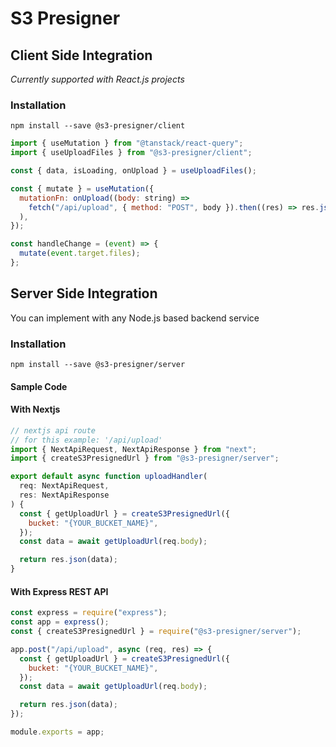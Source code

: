 # S3 Presigner

## Client Side Integration

_Currently supported with React.js projects_

### Installation

`npm install --save @s3-presigner/client`

```jsx
import { useMutation } from "@tanstack/react-query";
import { useUploadFiles } from "@s3-presigner/client";

const { data, isLoading, onUpload } = useUploadFiles();

const { mutate } = useMutation({
  mutationFn: onUpload((body: string) =>
    fetch("/api/upload", { method: "POST", body }).then((res) => res.json())
  ),
});

const handleChange = (event) => {
  mutate(event.target.files);
};
```

## Server Side Integration

You can implement with any Node.js based backend service

### Installation

`npm install --save @s3-presigner/server`

#### Sample Code

#### With Nextjs

```js
// nextjs api route
// for this example: '/api/upload'
import { NextApiRequest, NextApiResponse } from "next";
import { createS3PresignedUrl } from "@s3-presigner/server";

export default async function uploadHandler(
  req: NextApiRequest,
  res: NextApiResponse
) {
  const { getUploadUrl } = createS3PresignedUrl({
    bucket: "{YOUR_BUCKET_NAME}",
  });
  const data = await getUploadUrl(req.body);

  return res.json(data);
}
```

#### With Express REST API

```js
const express = require("express");
const app = express();
const { createS3PresignedUrl } = require("@s3-presigner/server");

app.post("/api/upload", async (req, res) => {
  const { getUploadUrl } = createS3PresignedUrl({
    bucket: "{YOUR_BUCKET_NAME}",
  });
  const data = await getUploadUrl(req.body);

  return res.json(data);
});

module.exports = app;
```

